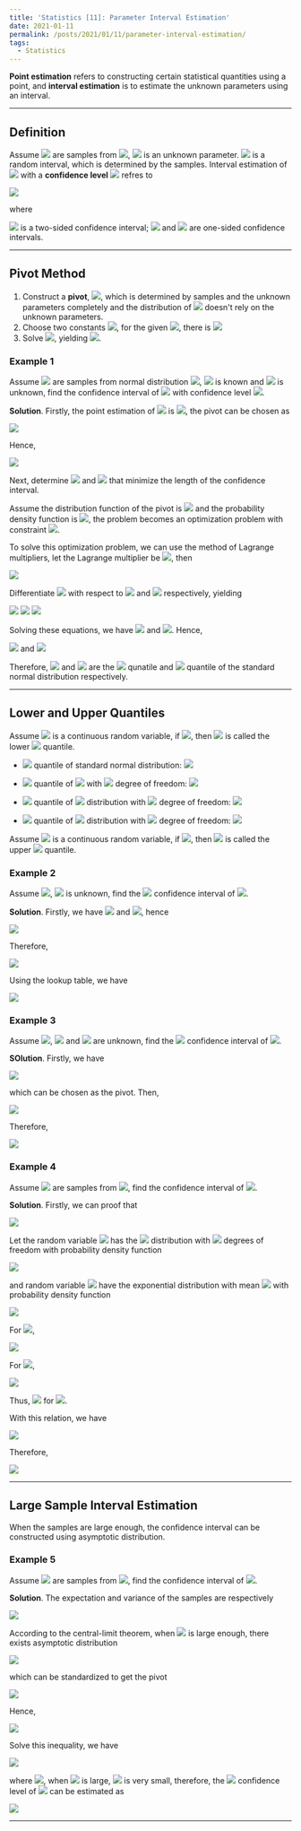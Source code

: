 ```yaml
---
title: 'Statistics [11]: Parameter Interval Estimation'
date: 2021-01-11
permalink: /posts/2021/01/11/parameter-interval-estimation/
tags:
  - Statistics
---
```


__Point estimation__ refers to constructing certain statistical quantities using a point, and __interval estimation__ is to estimate the unknown parameters using an interval.

---
## Definition
Assume <img src="https://render.githubusercontent.com/render/math?math=x_1,x_2,...,x_n"> are samples from <img src="https://render.githubusercontent.com/render/math?math=X\sim F(x%3B \theta)">, <img src="https://render.githubusercontent.com/render/math?math=\theta"> is an unknown parameter. <img src="https://render.githubusercontent.com/render/math?math=I(x_1,x_2,...,x_n)"> is a random interval, which is determined by the samples. Interval estimation of <img src="https://render.githubusercontent.com/render/math?math=\theta"> with a __confidence level__ <img src="https://render.githubusercontent.com/render/math?math=1-\alpha (0<\alpha<1)"> refres to

<img src="https://render.githubusercontent.com/render/math?math=P_{\theta}(\theta\in I(x_1,x_2,...,x_n)) \geq 1 - \alpha,\ \ \forall \theta\in\Theta">

where 

<img src="https://render.githubusercontent.com/render/math?math=I = \lfloor\hat{\theta}_1(x_1,x_2,...,x_n),\hat{\theta}_2(x_1,x_2,...,x_n)\rceil"> is a two-sided confidence interval; <img src="https://render.githubusercontent.com/render/math?math=I = \lfloor\hat{\theta}_L(x_1,x_2,...,x_n),\infty\rceil">  and <img src="https://render.githubusercontent.com/render/math?math=I = \lfloor-\infty,\hat{\theta}_U(x_1,x_2,...,x_n)\rceil"> are one-sided confidence intervals.

---
## Pivot Method
1. Construct a __pivot__, <img src="https://render.githubusercontent.com/render/math?math=G(x_1,x_2,...,x_n,\theta)">, which is determined by samples and the unknown parameters completely and the distribution of <img src="https://render.githubusercontent.com/render/math?math=G"> doesn't rely on the unknown parameters.
2. Choose two constants <img src="https://render.githubusercontent.com/render/math?math=c,d">, for the given <img src="https://render.githubusercontent.com/render/math?math=\alpha (0 < \alpha < 1)">, there is <img src="https://render.githubusercontent.com/render/math?math=P(c\leq G\leq d)\geq 1-\alpha">  
3. Solve <img src="https://render.githubusercontent.com/render/math?math=c\leq G(x_1,x_2,...,x_n,\theta)\leq d">, yielding <img src="https://render.githubusercontent.com/render/math?math=\hat{\theta}_1(x_1,x_2,...,x_n)\leq\theta\leq\hat{\theta}_2(x_1,x_2,...,x_n)">.

### Example 1
Assume <img src="https://render.githubusercontent.com/render/math?math=x_1,x_2,...,x_n"> are samples from normal distribution <img src="https://render.githubusercontent.com/render/math?math=N(\mu,\sigma^2)">, <img src="https://render.githubusercontent.com/render/math?math=\sigma^2"> is known and <img src="https://render.githubusercontent.com/render/math?math=\mu"> is unknown, find the confidence interval of <img src="https://render.githubusercontent.com/render/math?math=\mu"> with confidence level <img src="https://render.githubusercontent.com/render/math?math=1-\alpha">.

__Solution__. Firstly, the point estimation of <img src="https://render.githubusercontent.com/render/math?math=\mu"> is <img src="https://render.githubusercontent.com/render/math?math=\bar{x}\sim N\left(\mu,\dfrac{\sigma^2}{n}\right)">, the pivot can be chosen as

<img src="https://render.githubusercontent.com/render/math?math=Z = \dfrac{\bar{x}-\mu}{\sqrt{\sigma^2/n}} = \dfrac{\sqrt{n}(\bar{x}-\mu)}{\sigma} \sim N(0,1)">

Hence,

<img src="https://render.githubusercontent.com/render/math?math=\Phi(d)-\Phi(c) = P\left( c\leq \dfrac{\sqrt{n}(\bar{x}-\mu)}{\sigma}\leq d\right) = 1 - \alpha">

Next, determine <img src="https://render.githubusercontent.com/render/math?math=c"> and <img src="https://render.githubusercontent.com/render/math?math=d"> that minimize the length of the confidence interval.

Assume the distribution function of the pivot is <img src="https://render.githubusercontent.com/render/math?math=F(x)"> and the probability density function is <img src="https://render.githubusercontent.com/render/math?math=p(x)">, the problem becomes an optimization problem with constraint <img src="https://render.githubusercontent.com/render/math?math=F(d) - F(c) = 1-\alpha">.

To solve this optimization problem, we can use the method of Lagrange multipliers, let the Lagrange multiplier be <img src="https://render.githubusercontent.com/render/math?math=\lambda">, then

<img src="https://render.githubusercontent.com/render/math?math=L(c,d%3B \lambda) = d - c %2B \lambda(F(d)-F(c)-1%2B\alpha)">

Differentiate <img src="https://render.githubusercontent.com/render/math?math=L(c,d%3B \lambda)"> with respect to <img src="https://render.githubusercontent.com/render/math?math=c, d"> and <img src="https://render.githubusercontent.com/render/math?math=\lambda"> respectively, yielding

<img src="https://render.githubusercontent.com/render/math?math=\dfrac{\partial L(c,d%3B \lambda)}{\partial c} = -1 - \lambda p(c) = 0">

<img src="https://render.githubusercontent.com/render/math?math=\dfrac{\partial L(c,d%3B \lambda)}{\partial d} = 1 %2B \lambda p(d) = 0">

<img src="https://render.githubusercontent.com/render/math?math=\dfrac{\partial L(c,d%3B \lambda)}{\partial \lambda} = F(d)-F(c)-1%2B\alpha = 0">

Solving these equations, we have <img src="https://render.githubusercontent.com/render/math?math=p(c)=p(d)"> and <img src="https://render.githubusercontent.com/render/math?math=\Phi(d)-\Phi(c)=1-\alpha">. Hence,

<img src="https://render.githubusercontent.com/render/math?math=\Phi(d) = 1 - \dfrac{\alpha}{2}"> and <img src="https://render.githubusercontent.com/render/math?math=\Phi(c) = \dfrac{\alpha}{2} \Rightarrow d = \Phi^{-1}\left(1 - \dfrac{\alpha}{2}\right), c = \Phi^{-1}\left(\dfrac{\alpha}{2}\right)">  

Therefore, <img src="https://render.githubusercontent.com/render/math?math=c"> and <img src="https://render.githubusercontent.com/render/math?math=d "> are the <img src="https://render.githubusercontent.com/render/math?math=\dfrac{\alpha}{2}"> qunatile and <img src="https://render.githubusercontent.com/render/math?math=1-\dfrac{\alpha}{2}"> quantile of the standard normal distribution respectively.  

---
## Lower and Upper Quantiles
Assume <img src="https://render.githubusercontent.com/render/math?math=X"> is a continuous random variable, if <img src="https://render.githubusercontent.com/render/math?math=P(X\leq a) = \alpha">, then <img src="https://render.githubusercontent.com/render/math?math=\alpha"> is called the lower <img src="https://render.githubusercontent.com/render/math?math=\alpha"> quantile.

- <img src="https://render.githubusercontent.com/render/math?math=\alpha"> quantile of standard normal distribution: <img src="https://render.githubusercontent.com/render/math?math=u_\alpha">

- <img src="https://render.githubusercontent.com/render/math?math=\alpha"> quantile of <img src="https://render.githubusercontent.com/render/math?math=\chi^2"> with <img src="https://render.githubusercontent.com/render/math?math=n"> degree of freedom: <img src="https://render.githubusercontent.com/render/math?math=\chi^2_{\alpha}(n)">

- <img src="https://render.githubusercontent.com/render/math?math=\alpha"> quantile of <img src="https://render.githubusercontent.com/render/math?math=t"> distribution with <img src="https://render.githubusercontent.com/render/math?math=n"> degree of freedom: <img src="https://render.githubusercontent.com/render/math?math=t_\alpha(n)">

- <img src="https://render.githubusercontent.com/render/math?math=\alpha"> quantile of <img src="https://render.githubusercontent.com/render/math?math=F"> distribution with <img src="https://render.githubusercontent.com/render/math?math=(m,n)"> degree of freedom: <img src="https://render.githubusercontent.com/render/math?math=F_\alpha(m,n)">

Assume <img src="https://render.githubusercontent.com/render/math?math=X"> is a continuous random variable, if <img src="https://render.githubusercontent.com/render/math?math=P(X\geq a) = \alpha">, then <img src="https://render.githubusercontent.com/render/math?math=\alpha"> is called the upper <img src="https://render.githubusercontent.com/render/math?math=\alpha"> quantile.

### Example 2
Assume <img src="https://render.githubusercontent.com/render/math?math=X\sim N(\mu,\sigma^2)">, <img src="https://render.githubusercontent.com/render/math?math=\sigma^2"> is unknown, find the <img src="https://render.githubusercontent.com/render/math?math=1-\alpha"> confidence interval of <img src="https://render.githubusercontent.com/render/math?math=\mu">.

__Solution__. Firstly, we have <img src="https://render.githubusercontent.com/render/math?math=X_1 = \dfrac{\bar{x}-\mu}{\sigma/\sqrt{n}}\sim N(0,1)"> and <img src="https://render.githubusercontent.com/render/math?math=X_2 = \dfrac{(n-1)s^2}{\sigma^2}\sim \chi^2(n-1)">, hence 

<img src="https://render.githubusercontent.com/render/math?math=\dfrac{X_1}{\sqrt{X_2/{n-1}}} = \dfrac{\bar{x}-\mu}{s/\sqrt{n}} = \dfrac{\sqrt{n}(\bar{x} - \mu)}{s} \sim t(n-1)">

Therefore,

<img src="https://render.githubusercontent.com/render/math?math=P\left(t_{\alpha\text{/}2}(n-1)\leq \dfrac{\sqrt{n}(\bar{x}-\mu)}{s}\leq t_{1-\alpha\text{/}2}(n-1)\right) = 1 - \alpha">

Using the lookup table, we have 

<img src="https://render.githubusercontent.com/render/math?math=\bar{x} - \dfrac{s}{\sqrt{n}}t_{1-\alpha\text{/}2}(n-1)\leq \mu \leq \bar{x} %2B \dfrac{s}{\sqrt{n}}t_{1-\alpha\text{/}2}(n-1)">

### Example 3
Assume <img src="https://render.githubusercontent.com/render/math?math=X\sim N(\mu,\sigma^2)">, <img src="https://render.githubusercontent.com/render/math?math=\sigma^2"> and  <img src="https://render.githubusercontent.com/render/math?math=\mu"> are unknown, find the <img src="https://render.githubusercontent.com/render/math?math=1-\alpha"> confidence interval of <img src="https://render.githubusercontent.com/render/math?math=\sigma^2">.

__SOlution__. Firstly, we have

<img src="https://render.githubusercontent.com/render/math?math=\dfrac{(n-1)s^2}{\sigma^2}\sim \chi^2(n-1)">

which can be chosen as the pivot. Then,

<img src="https://render.githubusercontent.com/render/math?math=P\left(\chi^2_{\alpha\text{/}2}\leq \dfrac{(n-1)s^2}{\sigma^2}\leq \chi^2_{1-\alpha\text{/}2}\right) = 1 - \alpha">

Therefore,

<img src="https://render.githubusercontent.com/render/math?math=\sigma^2 \in \left[\dfrac{(n-1)s^2}{\chi^2_{1-\alpha\text{/}2}}, \dfrac{(n-1)s^2}{\chi^2_{\alpha\text{/}2}}\right]">

### Example 4
Assume <img src="https://render.githubusercontent.com/render/math?math=x_1,x_2,...,x_n"> are samples from <img src="https://render.githubusercontent.com/render/math?math=\Exp(\lambda)">, find the confidence interval of <img src="https://render.githubusercontent.com/render/math?math=\lambda">.

__Solution__. Firstly, we can proof that 

<img src="https://render.githubusercontent.com/render/math?math=X = 2\lambda(x_1 %2B x_2 %2B \cdots %2B x_n)\sim \chi^2(2n) \Rightarrow 2n\lambda\bar{x}\sim \chi^2(2n)">

Let the random variable <img src="https://render.githubusercontent.com/render/math?math=X"> has the <img src="https://render.githubusercontent.com/render/math?math=\chi^2"> distribution with <img src="https://render.githubusercontent.com/render/math?math=n"> degrees of freedom with probability density function 

<img src="https://render.githubusercontent.com/render/math?math=f_X(x) = \dfrac{1}{2^{n\text{/}2}\Gamma(n\text{/}2)}x^{n\text{/}2-1}e^{-x\text{/}2}, x>0">

and random variable <img src="https://render.githubusercontent.com/render/math?math=Y"> have the exponential distribution with mean <img src="https://render.githubusercontent.com/render/math?math=\lambda"> with probability density function 

<img src="https://render.githubusercontent.com/render/math?math=f_{Y}(y) = \lambda e^{-\lambda x}, y > 0">

For <img src="https://render.githubusercontent.com/render/math?math=n=2">,

<img src="https://render.githubusercontent.com/render/math?math=f_X(x) = \dfrac{1}{2^{2\text{/}2}\Gamma(2\text{/}2)}x^{2\text{/}2-1}e^{-x\text{/}2} = \dfrac{1}{2}e^{-x\text{/}2}, x>0">

For <img src="https://render.githubusercontent.com/render/math?math=\lambda = \dfrac{1}{2}">,

<img src="https://render.githubusercontent.com/render/math?math=f_{Y}(y) = \dfrac{1}{2} e^{-x\text{/}2}, y > 0">

Thus, <img src="https://render.githubusercontent.com/render/math?math=f_X(x) = f_{Y}(y)"> for <img src="https://render.githubusercontent.com/render/math?math=n=2, \lambda = \dfrac{1}{2}">.

With this relation, we have 

<img src="https://render.githubusercontent.com/render/math?math=P\left(\chi^2_{\alpha\text{/}2}(2n)\leq 2n\lambda\bar{x} \leq \chi^2_{1-\alpha\text{/}2}(2n)\right) = 1 - \alpha">

Therefore,

<img src="https://render.githubusercontent.com/render/math?math=\lambda \in \left[\dfrac{\chi^2_{\alpha\text{/}2}(2n)}{2n\bar{x}}, \dfrac{\chi^2_{1-\alpha\text{/}2}(2n)}{2n\bar{x}}\right]">

---
## Large Sample Interval Estimation
When the samples are large enough, the confidence interval can be constructed using asymptotic distribution.

### Example 5
Assume <img src="https://render.githubusercontent.com/render/math?math=x_1,x_2,...,x_n"> are samples from <img src="https://render.githubusercontent.com/render/math?math=b(1,p)">, find the confidence interval of <img src="https://render.githubusercontent.com/render/math?math=p">.

__Solution__. The expectation and variance of the samples are respectively 

<img src="https://render.githubusercontent.com/render/math?math=E(\bar{X}) = p, var(\bar{X}) = \dfrac{p(1-p)}{n}">

According to the central-limit theorem, when <img src="https://render.githubusercontent.com/render/math?math=n"> is large enough, there exists asymptotic distribution 

<img src="https://render.githubusercontent.com/render/math?math=\bar{X} \sim N\left(p,\dfrac{p(1-p)}{n}\right)">

which can be standardized to get the pivot

<img src="https://render.githubusercontent.com/render/math?math=\dfrac{\bar{X}-p}{\sqrt{\dfrac{p(1-p)}{n}}}\sim N(0,1)">

Hence,

<img src="https://render.githubusercontent.com/render/math?math=P\left(\left|\dfrac{\bar{X}-p}{\sqrt{p(1-p)\text{/}n}}\right|\leq u_{1-\alpha\text{/}2}\right)\approx 1 - \alpha \Rightarrow (\bar{X}-p)^2\leq u^2_{1-\alpha\text{/}2}\dfrac{p(1-p)}{n}">

Solve this inequality, we have


<img src="https://render.githubusercontent.com/render/math?math=\dfrac{1}{1%2B c}\left(\bar{X} %2B \dfrac{c}{2} - \sqrt{\dfrac{\bar{X}(1-\bar{X})}{n}u^2_{1-\alpha\text{/}2}%2B \dfrac{c^2}{4}}\right)\leq p \leq \dfrac{1}{1%2B c}\left(\bar{X} %2B \dfrac{c}{2} %2B \sqrt{\dfrac{\bar{X}(1-\bar{X})}{n}u^2_{1-\alpha\text{/}2}%2B \dfrac{c^2}{4}}\right)">

where <img src="https://render.githubusercontent.com/render/math?math=c = u^2_{1-\alpha\text{/}2}\text{/}n">, when <img src="https://render.githubusercontent.com/render/math?math=n"> is large, <img src="https://render.githubusercontent.com/render/math?math=c"> is very small, therefore, the <img src="https://render.githubusercontent.com/render/math?math=1-\alpha"> confidence level of <img src="https://render.githubusercontent.com/render/math?math=p"> can be estimated as 

<img src="https://render.githubusercontent.com/render/math?math=\left[\bar{X} - \sqrt{\dfrac{\bar{X}(1-\bar{X})}{n}u^2_{1-\alpha\text{/}2}}, \bar{X} %2B \sqrt{\dfrac{\bar{X}(1-\bar{X})}{n}u^2_{1-\alpha\text{/}2}}\right]">

---


